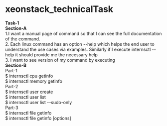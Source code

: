 # xeonstack_technicalTask
**Task-1**<br>
**Section-A**<br>
1.I want a manual page of command so that I can see the full documentation of the command.<br>
2. Each linux command has an option --help which helps the end user to understand the use
cases via examples. Similarly if I execute internsctl --help it should provide me the
necessary help<br>
3. I want to see version of my command by executing
<br>
**Section-B**<br>
Part-1<br>
$ internsctl cpu getinfo
<br>
$ internsctl memory getinfo
<br>
Part-2<br>
$ internsctl user create <username>
<br>
$ internsctl user list
<br>
$ internsctl user list --sudo-only
<br>
Part-3<br>
$ internsctl file getinfo <file-name>
<br>
$ internsctl file getinfo [options] <file-name>
<br>

